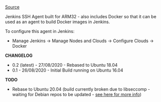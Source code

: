 

<a href="https://github.com/Vorsku/jenkins-ssh-agent-armhf" target="_blank">Source</a>

Jenkins SSH Agent built for ARM32 - also includes Docker so that it can be used as an agent to build Docker images in Jenkins.

To configure this agent in Jenkins:
- Manage Jenkins -> Manage Nodes and Clouds -> Configure Clouds -> Docker


<b>CHANGELOG</b>
- 0.2 (latest) - 27/08/2020 - Rebased to Ubuntu 18.04
- 0.1 - 26/08/2020 - Initial Build running on Ubuntu 16.04

<b>TODO</b>
- Rebase to Ubuntu 20.04 (build currently broken due to libseccomp - waiting for Debian repos to be updated - <a href="https://askubuntu.com/a/1264921" target="_blank">see here for more info</a>)
